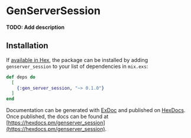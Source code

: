 # GenServerSession

**TODO: Add description**

## Installation

If [available in Hex](https://hex.pm/docs/publish), the package can be installed
by adding `genserver_session` to your list of dependencies in `mix.exs`:

```elixir
def deps do
  [
    {:gen_server_session, "~> 0.1.0"}
  ]
end
```

Documentation can be generated with [ExDoc](https://github.com/elixir-lang/ex_doc)
and published on [HexDocs](https://hexdocs.pm). Once published, the docs can
be found at [https://hexdocs.pm/genserver_session](https://hexdocs.pm/genserver_session).

